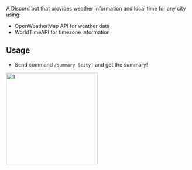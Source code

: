 A Discord bot that provides weather information and local time for any city using:

-   OpenWeatherMap API for weather data
-   WorldTimeAPI for timezone information

## Usage

-   Send command `/summary [city]` and get the summary!

<div>
<img alt='1' src='https://github.com/user-attachments/assets/e8e07da7-8250-42f8-a0ad-86772b3b7d83' width='250px'/>
</div>
